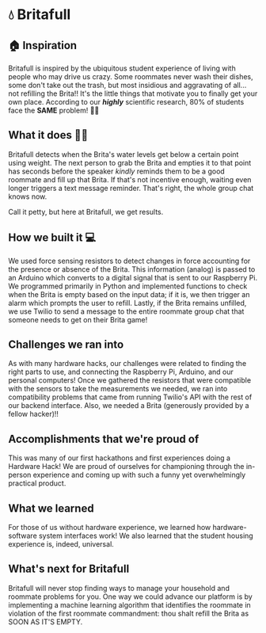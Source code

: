 # 💧 Britafull
## 🏠 Inspiration
Britafull is inspired by the ubiquitous student experience of living with people who may drive us crazy. Some roommates never wash their dishes, some don't take out the trash, but most insidious and aggravating of all... not refilling the Brita!! It's the little things that motivate you to finally get your own place. According to our _**highly**_ scientific research, 80% of students face the **SAME** problem! 🔔🚰
##  What it does 🔔🚰
Britafull detects when the Brita's water levels get below a certain point using weight. The next person to grab the Brita and empties it to that point has seconds before the speaker _kindly_ reminds them to be a good roommate and fill up that Brita. If that's not incentive enough, waiting even longer triggers a text message reminder. That's right, the whole group chat knows now. 

Call it petty, but here at Britafull, we get results.  

## How we built it 💻
We used force sensing resistors to detect changes in force accounting for the presence or absence of the Brita. This information (analog) is passed to an Arduino which converts to a digital signal that is sent to our Raspberry Pi. We programmed primarily in Python and implemented functions to check when the Brita is empty based on the input data; if it is, we then trigger an alarm which prompts the user to refill. Lastly, if the Brita remains unfilled,  we use Twilio to send a message to the entire roommate group chat that someone needs to get on their Brita game!

## Challenges we ran into 
As with many hardware hacks, our challenges were related to finding the right parts to use, and connecting the Raspberry Pi, Arduino, and our personal computers! Once we gathered the resistors that were compatible with the sensors to take the measurements we needed, we ran into compatibility problems that came from running Twilio's API with the rest of our backend interface. Also, we needed a Brita (generously provided by a fellow hacker)!!

## Accomplishments that we're proud of
This was many of our first hackathons and first experiences doing a Hardware Hack! We are proud of ourselves for championing through the in-person experience and coming up with such a funny yet overwhelmingly practical product. 

## What we learned
For those of us without hardware experience, we learned how hardware-software system interfaces work! We also learned that the student housing experience is, indeed, universal.


## What's next for Britafull 
Britafull will never stop finding ways to manage your household and roommate problems for you. One way we could advance our platform is by implementing a machine learning algorithm that identifies the roommate in violation of the first roommate commandment: thou shalt refill the Brita as SOON AS IT'S EMPTY. 

